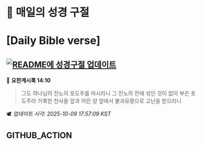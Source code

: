 # 🙏 매일의 성경 구절
# [Daily Bible verse]
## [![README에 성경구절 업데이트](https://github.com/DONGSUKA/first_test/actions/workflows/update-readme-bible.yml/badge.svg)](https://github.com/DONGSUKA/first_test/actions/workflows/update-readme-bible.yml)
<!-- START_BIBLE_VERSE -->
📖 **요한계시록 14:10**
> 그도 하나님의 진노의 포도주를 마시리니 그 진노의 잔에 섞인 것이 없이 부은 포도주라 거룩한 천사들 앞과 어린 양 앞에서 불과유황으로 고난을 받으리니

🕊️ _업데이트 시각: 2025-10-09 17:57:09 KST_
  <!-- END_BIBLE_VERSE -->
## GITHUB_ACTION
